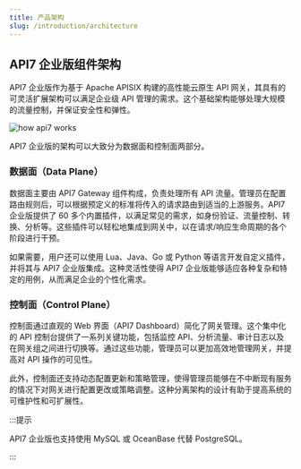 ```yaml
---
title: 产品架构
slug: /introduction/architecture
---
```


## API7 企业版组件架构

API7 企业版作为基于 Apache APISIX 构建的高性能云原生 API 网关，其具有的可灵活扩展架构可以满足企业级 API 管理的需求。这个基础架构能够处理大规模的流量控制，并保证安全性和弹性。

![how api7 works](https://static.apiseven.com/uploads/2024/03/24/b4cGaMuC_%E6%9E%B6%E6%9E%84%E5%9B%BE-%E4%B8%AD%E6%96%87.jpg)

API7 企业版的架构可以大致分为数据面和控制面两部分。

### 数据面（Data Plane）

数据面主要由 API7 Gateway 组件构成，负责处理所有 API 流量。管理员在配置路由规则后，可以根据预定义的标准将传入的请求路由到适当的上游服务。API7 企业版提供了 60 多个内置插件，以满足常见的需求，如身份验证、流量控制、转换、分析等。这些插件可以轻松地集成到网关中，以在请求/响应生命周期的各个阶段进行干预。

如果需要，用户还可以使用 Lua、Java、Go 或 Python 等语言开发自定义插件，并将其与 API7 企业版集成。这种灵活性使得 API7 企业版能够适应各种复杂和特定的用例，从而满足企业的个性化需求。

### 控制面（Control Plane）

控制面通过直观的 Web 界面（API7 Dashboard）简化了网关管理。这个集中化的 API 控制台提供了一系列关键功能，包括监控 API、分析流量、审计日志以及在网关组之间进行切换等。通过这些功能，管理员可以更加高效地管理网关，并提高对 API 操作的可见性。

此外，控制面还支持动态配置更新和策略管理，使得管理员能够在不中断现有服务的情况下对网关进行配置更改或策略调整。这种分离架构的设计有助于提高系统的可维护性和可扩展性。

:::提示

API7 企业版也支持使用 MySQL 或 OceanBase 代替 PostgreSQL。

:::
